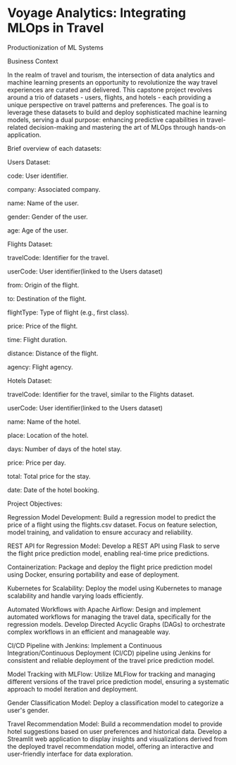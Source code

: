 # Voyage Analytics: Integrating MLOps in Travel
Productionization of ML Systems

Business Context

In the realm of travel and tourism, the intersection of data analytics and machine learning presents an opportunity to revolutionize the way travel experiences are curated and delivered. This capstone project revolves around a trio of datasets - users, flights, and hotels - each providing a unique perspective on travel patterns and preferences. The goal is to leverage these datasets to build and deploy sophisticated machine learning models, serving a dual purpose: enhancing predictive capabilities in travel-related decision-making and mastering the art of MLOps through hands-on application.

Brief overview of each datasets:

Users Dataset:

code: User identifier.

company: Associated company.

name: Name of the user.

gender: Gender of the user.

age: Age of the user.

Flights Dataset:

travelCode: Identifier for the travel.

userCode: User identifier(linked to the Users dataset)

from: Origin of the flight.

to: Destination of the flight.

flightType: Type of flight (e.g., first class).

price: Price of the flight.

time: Flight duration.

distance: Distance of the flight.

agency: Flight agency.

Hotels Dataset:

travelCode: Identifier for the travel, similar to the Flights dataset.

userCode: User identifier(linked to the Users dataset)

name: Name of the hotel.

place: Location of the hotel.

days: Number of days of the hotel stay.

price: Price per day.

total: Total price for the stay.

date: Date of the hotel booking.

Project Objectives:

Regression Model Development:
Build a regression model to predict the price of a flight using the flights.csv dataset. Focus on feature selection, model training, and validation to ensure accuracy and reliability.

REST API for Regression Model:
Develop a REST API using Flask to serve the flight price prediction model, enabling real-time price predictions.

Containerization:
Package and deploy the flight price prediction model using Docker, ensuring portability and ease of deployment.

Kubernetes for Scalability:
Deploy the model using Kubernetes to manage scalability and handle varying loads efficiently.

Automated Workflows with Apache Airflow:
Design and implement automated workflows for managing the travel data, specifically for the regression models. Develop Directed Acyclic Graphs (DAGs) to orchestrate complex workflows in an efficient and manageable way.

CI/CD Pipeline with Jenkins:
Implement a Continuous Integration/Continuous Deployment (CI/CD) pipeline using Jenkins for consistent and reliable deployment of the travel price prediction model.

Model Tracking with MLFlow:
Utilize MLFlow for tracking and managing different versions of the travel price prediction model, ensuring a systematic approach to model iteration and deployment.

Gender Classification Model:
Deploy a classification model to categorize a user's gender.

Travel Recommendation Model:
Build a recommendation model to provide hotel suggestions based on user preferences and historical data. Develop a Streamlit web application to display insights and visualizations derived from the deployed travel recommendation model, offering an interactive and user-friendly interface for data exploration.
